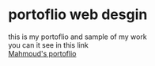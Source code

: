 # portoflio web desgin

this is my portoflio and sample of my work  <br>
you can it see in this link<br>
<a href="https://mahmoudkhaled.neocities.org/">Mahmoud's portoflio</a>

